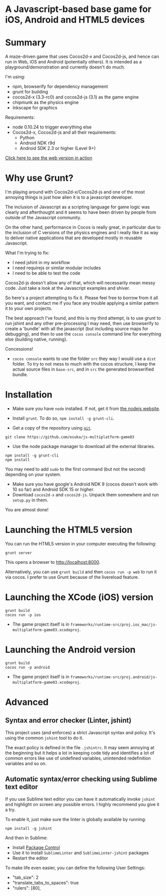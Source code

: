 # A Javascript-based base game for iOS, Android and HTML5 devices

# Summary

A maze-driven game that uses Cocos2d-x and Cocos2d-js, and hence
can run in Web, iOS and Android (potentially others). It is
intended as a playground/demonstration and currently doesn't
do much.

I'm using:

* npm, browserify for dependency management
* grunt for building
* cocos2d-x (3.3-rc0) and cocos2d-js (3.1) as the game engine
* chipmunk as the physics engine
* Inkscape for graphics

Requirements:
* node 0.10.24 to trigger everything else
* Cocos2d-x, Cocos2d-js and all their requirements:
  * Python
  * Android NDK r9d
  * Android SDK 2.3 or higher (Level 9+)

[Click here to see the web version in action](http://gatillos.com/js-multiplatform-game03/index.html)

# Why use Grunt?

I'm playing around with Cocos2d-x/Cocos2d-js and one of the most
annoying things is just how alien it is to a javascript developer.

The inclusion of Javascript as a scripting language
for game logic was clearly and afterthought and it seems
to have been driven by people from outside of the Javascript community.

On the other hand, performance in Cocos is really great, in particular
due to the inclusion of C versions of the physics engines and I
really like it as way to deliver native applications that are
developed mostly in reusable Javascript.

What I'm trying to fix:
* I need jshint in my workflow
* I need requirejs or similar modular includes
* I need to be able to test the code

Cocos2d-js doesn't allow any of that, which will necessarily mean
messy code. Just take a look at the Javascript examples and
shiver.

So here's a project attempting to fix it. Please feel free to borrow
from it all you want, and contact me if you face any trouble applying
a similar pattern it to your own projects.

The best approach I've found, and this is my third attempt, is to use
grunt to run jshint and any other pre-processing I may need, then
use browserify to create a 'bundle' with all the javascript (but including
source maps for debugging), and then to use the `cocos console` command line for
everything else (building native, running).

Concessions!
* `cocos console` wants to use the folder `src` they way I would use a `dist` folder.
    To try to not mess to much with the cocos structure, I keep the actual source
    files in `base-src`, and in `src` the generated browserified bundle.


# Installation

* Make sure you have `node` installed. If not, get it from [the nodejs website](http://nodejs.org/).

* Install `grunt`. To do so, `npm install -g grunt-cli`.

* Get a copy of the repository using [`git`](http://git-scm.com/).

```
git clone https://github.com/osuka/js-multiplatform-game03
```

* Use the node package manager to download all the external libraries.

```
npm install -g grunt-cli
npm install
```

You may need to add `sudo` to the first command (but not the second) depending on your system.

* Make sure you have google's Android NDK 9 (cocos doesn't work with 10 so far) and Android SDK
    15 or higher.
* Download `cocos2d-x` and `cocos2d-js`. Unpack them somewhere and run `setup.py` in them.

You are almost done!

# Launching the HTML5 version

You can run the HTML5 version in your computer executing the following:

```
grunt server
```

This opens a browser to [http://localhost:8000](http://localhost:9000).

Alternatively, you can use `grunt build` and then `cocos run -p web` to run it via cocos. I prefer to use Grunt because of the livereload feature.


# Launching the XCode (iOS) version

```
grunt build
cocos run -p ios
```

* The game project itself is in `frameworks/runtime-src/proj.ios_mac/js-multiplatform-game03.xcodeproj`.

# Launching the Android version

```
grunt build
cocos run -p android
```

* The game project itself is in `frameworks/runtime-src/proj.android/js-multiplatform-game03.xcodeproj`.


# Advanced

## Syntax and error checker (Linter, jshint)

This project uses (and enforces) a strict Javascript syntax and policy. It's using the common `jshint` tool to do it.

The exact policy is defined in the file `.jshintrc`. It may seem annoying at the beginning but it helps a lot in keeping code tidy and identifies a lot of common errors like use of undefined variables, unintended redefinition variables and so on.

## Automatic syntax/error checking using Sublime text editor

If you use Sublime text editor you can have it automatically invoke `jshint` and highlight on screen any possible errors. I highly recommend you give it a try.

To enable it, just make sure the linter is globally available by running:

```
npm install -g jshint
```

And then in Sublime:

* Install [Package Control](https://sublime.wbond.net/installation)
* Use it to install `SublimeLinter` and `SublimeLinter-jshint` packages
* Restart the editor

To make life even easier, you can define the following User Settings:

* "tab_size": 2
* "translate_tabs_to_spaces": true
* "rulers": [80],

